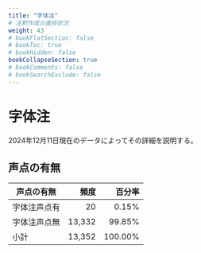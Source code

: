 ```yaml
---
title: "字体注"
# 注釈作成の進捗状況
weight: 43
# bookFlatSection: false
# bookToc: true
# bookHidden: false
bookCollapseSection: true
# bookComments: false
# bookSearchExclude: false
---
```

# 字体注

2024年12月11日現在のデータによってその詳細を説明する。

## 声点の有無

| 声点の有無    | 頻度      | 百分率     |
|-----|-------:|------:|
| 字体注声点有 | 20      | 0.15%   |
| 字体注声点無 | 13,332  | 99.85%  |
| 小計     | 13,352  | 100.00% |


